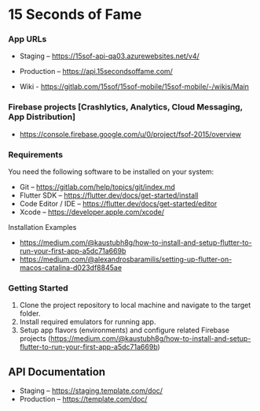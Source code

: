 # 15 Seconds of Fame

### App URLs

-   Staging – https://15sof-api-qa03.azurewebsites.net/v4/
-   Production – https://api.15secondsoffame.com/

-   Wiki - https://gitlab.com/15sof/15sof-mobile/15sof-mobile/-/wikis/Main


### Firebase projects [Crashlytics, Analytics, Cloud Messaging, App Distribution]

-   https://console.firebase.google.com/u/0/project/fsof-2015/overview

### Requirements

You need the following software to be installed on your system:

-   Git – https://gitlab.com/help/topics/git/index.md
-   Flutter SDK – https://flutter.dev/docs/get-started/install
-   Code Editor / IDE – https://flutter.dev/docs/get-started/editor
-   Xcode – https://developer.apple.com/xcode/

Installation Examples

- https://medium.com/@kaustubh8g/how-to-install-and-setup-flutter-to-run-your-first-app-a5dc71a669b
- https://medium.com/@alexandrosbaramilis/setting-up-flutter-on-macos-catalina-d023df8845ae


### Getting Started

1.  Clone the project repository to local machine and navigate to the target folder.
2.  Install required emulators for running app.
3. Setup app flavors (environments) and configure related Firebase projects
(https://medium.com/@kaustubh8g/how-to-install-and-setup-flutter-to-run-your-first-app-a5dc71a669b)


## API Documentation
-   Staging – https://staging.template.com/doc/ 
-   Production – https://template.com/doc/ 


